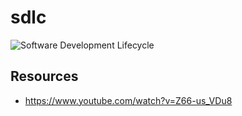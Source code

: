 # sdlc

![Software Development Lifecycle](https://assets.digitalocean.com/articles/alligator/boo.svg "a title")

## Resources

- https://www.youtube.com/watch?v=Z66-us_VDu8
